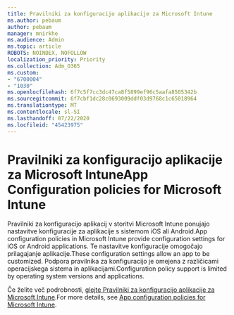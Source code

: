 ```yaml
---
title: Pravilniki za konfiguracijo aplikacije za Microsoft Intune
ms.author: pebaum
author: pebaum
manager: mnirkhe
ms.audience: Admin
ms.topic: article
ROBOTS: NOINDEX, NOFOLLOW
localization_priority: Priority
ms.collection: Adm_O365
ms.custom:
- "6700004"
- "1030"
ms.openlocfilehash: 6f7c5f7cc3dc47ca8f5899ef96c5aafa8505342b
ms.sourcegitcommit: 6f7cbf1dc28c0693009ddf03d9768c1c65018964
ms.translationtype: MT
ms.contentlocale: sl-SI
ms.lasthandoff: 07/22/2020
ms.locfileid: "45423975"
---
```

# <a name="app-configuration-policies-for-microsoft-intune"></a><span data-ttu-id="0e59a-102">Pravilniki za konfiguracijo aplikacije za Microsoft Intune</span><span class="sxs-lookup"><span data-stu-id="0e59a-102">App Configuration policies for Microsoft Intune</span></span>

<span data-ttu-id="0e59a-103">Pravilniki za konfiguracijo aplikacij v storitvi Microsoft Intune ponujajo nastavitve konfiguracije za aplikacije s sistemom iOS ali Android.</span><span class="sxs-lookup"><span data-stu-id="0e59a-103">App configuration policies in Microsoft Intune provide configuration settings for iOS or Android applications.</span></span> <span data-ttu-id="0e59a-104">Te nastavitve konfiguracije omogočajo prilagajanje aplikacije.</span><span class="sxs-lookup"><span data-stu-id="0e59a-104">These configuration settings allow an app to be customized.</span></span> <span data-ttu-id="0e59a-105">Podpora pravilnika za konfiguracijo je omejena z različicami operacijskega sistema in aplikacijami.</span><span class="sxs-lookup"><span data-stu-id="0e59a-105">Configuration policy support is limited by operating system versions and applications.</span></span>

<span data-ttu-id="0e59a-106">Če želite več podrobnosti, [glejte Pravilniki za konfiguracijo aplikacije za Microsoft Intune](https://docs.microsoft.com/intune/app-configuration-policies-overview).</span><span class="sxs-lookup"><span data-stu-id="0e59a-106">For more details, see [App configuration policies for Microsoft Intune](https://docs.microsoft.com/intune/app-configuration-policies-overview).</span></span>